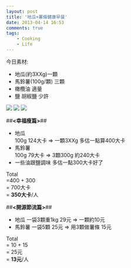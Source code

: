 ```yaml
---
layout: post
title: '地瓜+薯條健康早餐'
date: 2013-04-14 16:53
comments: true
tags:
	- Cooking
	- Life
---
```



今日素材:

- 地瓜(約3XXg)一顆
- 馬鈴薯(100g/顆) 三顆
- 橄欖油 適量
- 鹽 胡椒鹽 少許
<!--more-->

![](https://lh6.googleusercontent.com/-KTrgOqVm0Uc/UdAlqi-R4JI/AAAAAAAAAr8/JmlYzhMef78/w1296-h731-no/food_04141.jpg)
![](https://lh3.googleusercontent.com/-lA5nG3oEDr0/UdAlrPuE7DI/AAAAAAAAAsE/jQazEBQOCeM/w493-h874-no/food_04142.jpg)
![](https://lh5.googleusercontent.com/-HWaDNp0T0DA/UdAlr5OTZ9I/AAAAAAAAAsM/BRhGqX64hM0/w493-h874-no/food_04143.jpg)

##**<幸福瘦篇>**##
- 地瓜  
  100g 124大卡 => 一顆3XXg 多估一點算400大卡  
- 馬鈴薯  
  100g 79大卡 => 3顆300g 約240大卡  
- 一些油跟鹽調味  多估一點300大卡好了  

Total   
=400 + 300   
= 700大卡   
= **350大卡**/人

##**<開源節流篇>**##
- 地瓜 
   一袋3顆重1kg 29元 => 一顆約10元
- 馬鈴薯
   一袋5顆 25元 => 用3顆做薯條 15元

Total   
= 10 + 15  
= 25元   
= **13元**/人
